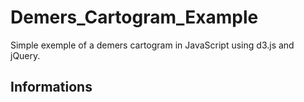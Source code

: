 # Demers_Cartogram_Example
Simple exemple of a demers cartogram in JavaScript using d3.js and jQuery.

## Informations
